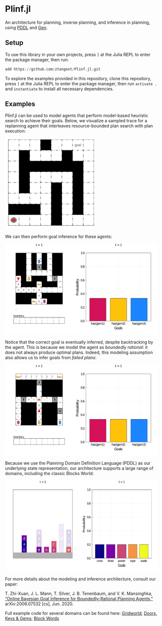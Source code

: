 # Plinf.jl

An architecture for planning, inverse planning, and inference in planning,
using [PDDL](https://github.com/ztangent/PDDL.jl) and [Gen](https://www.gen.dev/).

## Setup

To use this library in your own projects, press `]` at the Julia REPL to
enter the package manager, then run:
```julia
add https://github.com/ztangent/Plinf.jl.git
```

To explore the examples provided in this repository, clone this repository,
press `]` at the Julia REPL to enter the package manager, then run `activate .`
and `instantiate` to install all necessary dependencies.

## Examples

Plinf.jl can be used to model agents that perform model-based heuristic search
to achieve their goals. Below, we visualize a sampled trace for a replanning
agent that interleaves resource-bounded plan search with plan execution:

<img src="./img/replanning-agent.gif" height="300" />

We can then perform goal inference for these agents:

<img src="./img/goal-inference-backtracking.gif" height="300"/>

Notice that the correct goal is eventually inferred, despite backtracking
by the agent. This is because we model the agent as *boundedly rational*:
it does not always produce optimal plans. Indeed, this modeling assumption
also allows us to infer goals from *failed plans*:

<img src="./img/goal-inference-failure.gif" height="300" />

Because we use the Planning Domain Definition Language (PDDL) as our underlying
state representation, our architecture supports a large range of domains,
including the classic Blocks World:

<img src="./img/bw-goal-inference.gif" height="300" />

For more details about the modeling and inference architecture,
consult our paper:

T. Zhi-Xuan, J. L. Mann, T. Silver, J. B. Tenenbaum, and V. K. Mansinghka,
[“Online Bayesian Goal Inference for Boundedly-Rational Planning Agents,”](http://arxiv.org/abs/2006.07532) arXiv:2006.07532 [cs], Jun. 2020.

Full example code for several domains can be found here:
[Gridworld](domains/gridworld/example.jl);
[Doors, Keys & Gems](domains/doors-keys-gems/example.jl);
[Block Words](domains/block-words/example.jl)
